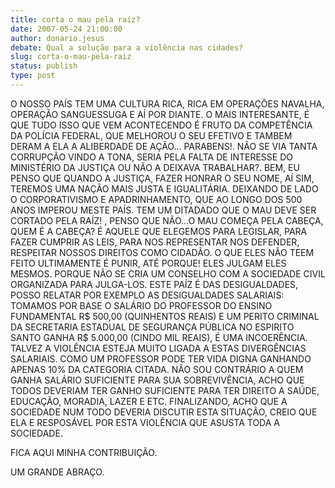 ```yaml
---
title: corta o mau pela raíz?
date: 2007-05-24 21:00:00
author: donario.jesus
debate: Qual a solução para a violência nas cidades?
slug: corta-o-mau-pela-raiz
status: publish 
type: post
---
```


O NOSSO PAÍS TEM UMA CULTURA RICA, RICA EM OPERAÇÕES NAVALHA, OPERAÇÃO SANGUESSUGA E AÍ POR DIANTE. O MAIS INTERESANTE, É QUE TUDO ISSO QUE VEM ACONTECENDO É FRUTO DA COMPETÊNCIA DA POLÍCIA FEDERAL, QUE MELHOROU O SEU EFETIVO E TAMBEM DERAM A ELA A ALIBERDADE DE AÇÃO... PARABENS!. NÃO SE VIA TANTA CORRUPÇÃO VINDO A TONA, SERIA PELA FALTA DE INTERESSE DO MINISTÉRIO DA JUSTIÇA OU NÃO A DEIXAVA TRABALHAR?. BEM, EU PENSO QUE QUANDO A JUSTIÇA, FAZER HONRAR O SEU NOME, AÍ SIM, TEREMOS UMA NAÇÃO MAIS JUSTA E IGUALITÁRIA. DEIXANDO DE LADO O CORPORATIVISMO E APADRINHAMENTO, QUE AO LONGO DOS 500 ANOS IMPEROU MESTE PAÍS. TEM UM DITADADO QUE O MAU DEVE SER CORTADO PELA RAÍZ! , PENSO QUE NÃO...O MAU COMEÇA PELA CABEÇA, QUEM É A CABEÇA? É AQUELE QUE ELEGEMOS PARA LEGISLAR, PARA FAZER CUMPRIR AS LEIS, PARA NOS REPRESENTAR NOS DEFENDER, RESPEITAR NOSSOS DIREITOS COMO CIDADÃO. O QUE ELES NÃO TEEM FEITO ULTIMAMENTE É PUNIR, ATÉ PORQUE! ELES JULGAM ELES MESMOS. PORQUE NÃO SE CRIA UM CONSELHO COM A SOCIEDADE CIVIL ORGANIZADA PARA JULGA-LOS. ESTE PAÍZ É DAS DESIGUALDADES, POSSO RELATAR POR EXEMPLO AS DESIGUALDADES SALARIAIS: TOMAMOS POR BASE O SALÁRIO DO PROFESSOR DO ENSINO FUNDAMENTAL R$ 500,00 (QUINHENTOS REAIS) E UM PERITO CRIMINAL DA SECRETARIA ESTADUAL DE SEGURANÇA PÚBLICA NO ESPIRITO SANTO GANHA R$ 5.000,00 (CINDO MIL REAIS), É UMA INCOERÊNCIA. TALVEZ A VIOLÊNCIA ESTEJA MUITO LIGADA A ESTAS DIVERGÊNCIAS SALARIAIS. COMO UM PROFESSOR PODE TER VIDA DIGNA GANHANDO APENAS 10% DA CATEGORIA CITADA. NÃO SOU CONTRÁRIO A QUEM GANHA SALÁRIO SUFICIENTE PARA SUA SOBREVIVÊNCIA, ACHO QUE TODOS DEVERIAM TER GANHO SUFICIENTE PARA TER DIREITO A SAÚDE, EDUCAÇÃO, MORADIA, LAZER E ETC. FINALIZANDO, ACHO QUE A SOCIEDADE NUM TODO DEVERIA DISCUTIR ESTA SITUAÇÃO, CREIO QUE ELA E RESPOSÁVEL POR ESTA VIOLÊNCIA QUE ASUSTA TODA A SOCIEDADE.  

FICA AQUI MINHA CONTRIBUIÇÃO.  

UM GRANDE ABRAÇO.
